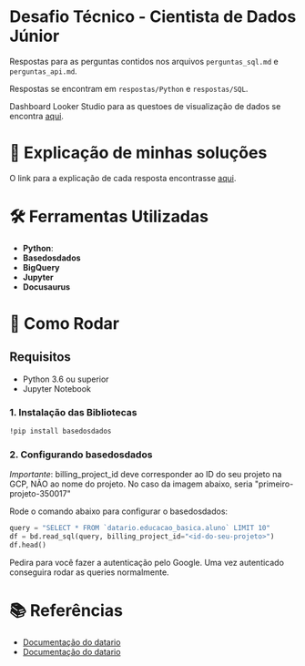 # Desafio Técnico - Cientista de Dados Júnior

Respostas para as perguntas contidos nos arquivos `perguntas_sql.md` e `perguntas_api.md`.

Respostas se encontram em `respostas/Python` e `respostas/SQL`.

Dashboard Looker Studio para as questoes de visualização de dados se encontra [aqui](https://lookerstudio.google.com/s/glSx5IH2Qu0).

# 📄 Explicação de minhas soluções 

O link para a explicação de cada resposta encontrasse [aqui](https://doc-desafio-rio.vercel.app/). 

# 🛠️ Ferramentas Utilizadas

- **Python**:
- **Basedosdados**
- **BigQuery**
- **Jupyter**
- **Docusaurus**

# 🚀 Como Rodar

## Requisitos

- Python 3.6 ou superior
- Jupyter Notebook

### 1. Instalação das Bibliotecas 

```bash
!pip install basedosdados
```

### 2. Configurando basedosdados

*Importante*: billing_project_id deve corresponder ao ID do seu projeto na GCP, NÃO ao nome do projeto. No caso da imagem abaixo, seria "primeiro-projeto-350017"

Rode o comando abaixo para configurar o basedosdados:

```python
query = "SELECT * FROM `datario.educacao_basica.aluno` LIMIT 10"
df = bd.read_sql(query, billing_project_id="<id-do-seu-projeto>")
df.head()
```

Pedira para você fazer a autenticação pelo Google. Uma vez autenticado conseguira rodar as queries normalmente.

# 📚 Referências
- [Documentação do datario](https://docs.dados.rio/tutoriais/como-acessar-dados/)
- [Documentação do datario](https://basedosdados.github.io/mais/)

